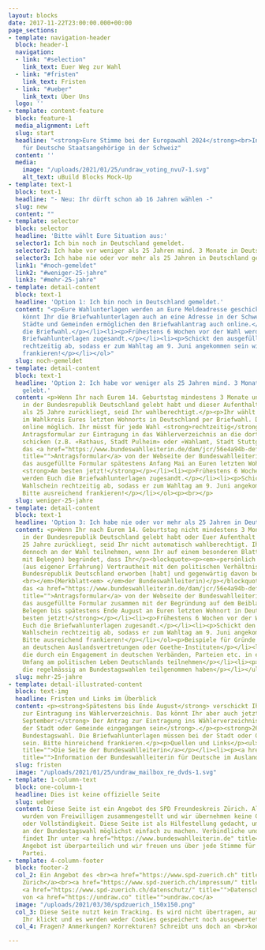 ```yaml
---
layout: blocks
date: 2017-11-22T23:00:00.000+00:00
page_sections:
- template: navigation-header
  block: header-1
  navigation:
  - link: "#selection"
    link_text: Euer Weg zur Wahl
  - link: "#fristen"
    link_text: Fristen
  - link: "#ueber"
    link_text: Über Uns
  logo: ''
- template: content-feature
  block: feature-1
  media_alignment: Left
  slug: start
  headline: "<strong>Eure Stimme bei der Europawahl 2024</strong><br>Informationen
    für Deutsche Staatsangehörige in der Schweiz"
  content: ''
  media:
    image: "/uploads/2021/01/25/undraw_voting_nvu7-1.svg"
    alt_text: uBuild Blocks Mock-Up
- template: text-1
  block: text-1
  headline: "- Neu: Ihr dürft schon ab 16 Jahren wählen -"
  slug: new
  content: ""
- template: selector
  block: selector
  headline: 'Bitte wählt Eure Situation aus:'
  selector1: Ich bin noch in Deutschland gemeldet.
  selector2: Ich habe vor weniger als 25 Jahren mind. 3 Monate in Deutschland gelebt.
  selector3: Ich habe nie oder vor mehr als 25 Jahren in Deutschland gelebt.
  link1: "#noch-gemeldet"
  link2: "#weniger-25-jahre"
  link3: "#mehr-25-jahre"
- template: detail-content
  block: text-1
  headline: 'Option 1: Ich bin noch in Deutschland gemeldet.'
  content: "<p>Eure Wahlunterlagen werden an Eure Meldeadresse geschickt. Mit diesen
    könnt Ihr die Briefwahlunterlagen auch an eine Adresse in der Schweiz beantragen.</p><p><strong>Viele
    Städte und Gemeinden ermöglichen den Briefwahlantrag auch online.</strong></p><ol><li><p>Beantragt
    die Briefwahl.</p></li><li><p>Frühestens 6 Wochen vor der Wahl werden Euch die
    Briefwahlunterlagen zugesandt.</p></li><li><p>Schickt den ausgefüllten Wahlschein
    rechtzeitig ab, sodass er zum Wahltag am 9. Juni angekommen sein wird. Bitte ausreichend
    frankieren!</p></li></ol>"
  slug: noch-gemeldet
- template: detail-content
  block: text-1
  headline: 'Option 2: Ich habe vor weniger als 25 Jahren mind. 3 Monate in Deutschland
    gelebt.'
  content: <p>Wenn Ihr nach Eurem 14. Geburtstag mindestens 3 Monate ununterbrochen
    in der Bundesrepublik Deutschland gelebt habt und dieser Aufenthalt nicht länger
    als 25 Jahre zurückliegt, seid Ihr wahlberechtigt.</p><p>Ihr wählt in der Regel
    im Wahlkreis Eures letzten Wohnorts in Deutschland per Briefwahl. Das ist nicht
    online möglich. Ihr müsst für jede Wahl <strong>rechtzeitig</strong><em> </em>das
    Antragsformular zur Eintragung in das Wählerverzeichnis an die dortige Verwaltung
    schicken (z.B. «Rathaus, Stadt Pulheim» oder «Wahlamt, Stadt Stuttgart»):</p><ol><li><p>Ladet
    das <a href="https://www.bundeswahlleiterin.de/dam/jcr/56e4a94b-def6-4953-b97a-a9eec316e2b7/euwo_anlage-2_ausfuellbar.pdf"
    title="">Antragsformular</a> von der Webseite der Bundeswahlleiterin.</p></li><li><p>Schickt
    das ausgefüllte Formular spätestens Anfang Mai an Euren letzten Wohnort in Deutschland.
    <strong>Am besten jetzt!</strong></p></li><li><p>Frühestens 6 Wochen vor der Wahl
    werden Euch die Briefwahlunterlagen zugesandt.</p></li><li><p>Schickt den ausgefüllten
    Wahlschein rechtzeitig ab, sodass er zum Wahltag am 9. Juni angekommen sein wird.
    Bitte ausreichend frankieren!</p></li></ol><p><br></p>
  slug: weniger-25-jahre
- template: detail-content
  block: text-1
  headline: 'Option 3: Ich habe nie oder vor mehr als 25 Jahren in Deutschland gelebt.'
  content: <p>Wenn Ihr nach Eurem 14. Geburtstag nicht mindestens 3 Monate ununterbrochen
    in der Bundesrepublik Deutschland gelebt habt oder Euer Aufenthalt länger als
    25 Jahre zurückliegt, seid Ihr nicht automatisch wahlberechtigt. Ihr könnt aber
    dennoch an der Wahl teilnehmen, wenn Ihr auf einem besonderen Blatt (möglichst
    mit Belegen) begründet, dass Ihr</p><blockquote><p><em>«persönlich und unmittelbar
    (aus eigener Erfahrung) Vertrautheit mit den politischen Verhältnissen in der
    Bundesrepublik Deutschland erworben [habt] und gegenwärtig davon betroffen [seid]»
    <br></em>(Merkblatt<em> </em>der Bundeswahlleiterin)</p></blockquote><ol><li><p>Ladet
    das <a href="https://www.bundeswahlleiterin.de/dam/jcr/56e4a94b-def6-4953-b97a-a9eec316e2b7/euwo_anlage-2_ausfuellbar.pdf"
    title="">Antragsformular</a> von der Webseite der Bundeswahlleiterin.</p></li><li><p>Schickt
    das ausgefüllte Formular zusammen mit der Begründung auf dem Beiblatt und allen
    Belegen bis spätestens Ende August an Euren letzten Wohnort in Deutschland. <strong>Am
    besten jetzt!</strong></p></li><li><p>Frühestens 6 Wochen vor der Wahl werden
    Euch die Briefwahlunterlagen zugesandt.</p></li><li><p>Schickt den ausgefüllten
    Wahlschein rechtzeitig ab, sodass er zum Wahltag am 9. Juni angekommen sein wird.
    Bitte ausreichend frankieren!</p></li></ol><p>Beispiele für Gründe zur Wahlteilnahme:</p><ul><li><p>Ortskräfte
    an deutschen Auslandsvertretungen oder Goethe-Instituten</p></li><li><p>Grenzpendler*innen</p></li><li><p>Auslandsdeutsche,
    die durch ein Engagement in deutschen Verbänden, Parteien etc. in erheblichem
    Umfang am politischen Leben Deutschlands teilnehmen</p></li><li><p>Auslandsdeutsche,
    die regelmässig an Bundestagswahlen teilgenommen haben</p></li></ul>
  slug: mehr-25-jahre
- template: detail-illustrated-content
  block: text-img
  headline: Fristen und Links im Überblick
  content: <p><strong>Spätestens bis Ende August</strong> verschickt Ihr den Antrag
    zur Eintragung ins Wählerverzeichnis. Das könnt Ihr aber auch jetzt schon machen!</p><p><strong>5.
    September:</strong> Der Antrag zur Eintragung ins Wählerverzeichnis muss <strong>bei
    der Stadt oder Gemeinde eingegangen sein</strong>.</p><p><strong>26. September:</strong>
    Bundestagswahl. Die Briefwahlunterlagen müssen bei der Stadt oder Gemeinde angekommen
    sein. Bitte hinreichend frankieren.</p><p>Quellen und Links</p><ul><li><p><a href="https://bundeswahlleiterin.de/"
    title="">Die Seite der Bundeswahlleiterin</a></p></li><li><p><a href="https://www.bundeswahlleiterin.de/europawahlen/2024/informationen-waehler/deutsche-im-ausland.html"
    title="">Information der Bundeswahlleiterin für Deutsche im Ausland</a></p></li></ul>
  slug: fristen
  image: "/uploads/2021/01/25/undraw_mailbox_re_dvds-1.svg"
- template: 1-column-text
  block: one-column-1
  headline: Dies ist keine offizielle Seite
  slug: ueber
  content: Diese Seite ist ein Angebot des SPD Freundeskreis Zürich. Alle Informationen
    wurden von Freiwilligen zusammengestellt und wir übernehmen keine Gewähr für Korrektheit
    oder Vollständigkeit. Diese Seite ist als Hilfestellung gedacht, um die Teilnahme
    an der Bundestagswahl möglichst einfach zu machen. Verbindliche und präzise Informationen
    findet Ihr unter <a href="https://www.bundeswahlleiterin.de" title="">www.bundeswahlleiterin.de</a>.<br>Das
    Angebot ist überparteilich und wir freuen uns über jede Stimme für eine demokratische
    Partei.
- template: 4-column-footer
  block: footer-2
  col_2: Ein Angebot des <br><a href="https://www.spd-zuerich.ch" title="">SPD Freundeskreis
    Zürich</a><br><a href="https://www.spd-zuerich.ch/impressum/" title="">Impressum</a>
    <a href="https://www.spd-zuerich.ch/datenschutz/" title="">Datenschutz</a><br><br>Grafiken
    von <a href="https://undraw.co" title="">undraw.co</a>
  image: "/uploads/2021/03/30/spdzuerich_150x150.png"
  col_3: Diese Seite nutzt kein Tracking. Es wird nicht übertragen, auf welche Optionen
    Ihr klickt und es werden weder Cookies gespeichert noch ausgewertet.
  col_4: Fragen? Anmerkungen? Korrekturen? Schreibt uns doch an <br>kontakt (at) spd-zuerich.ch

---
```

